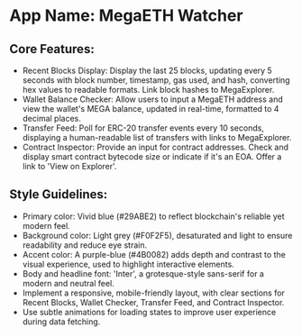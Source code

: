 # **App Name**: MegaETH Watcher

## Core Features:

- Recent Blocks Display: Display the last 25 blocks, updating every 5 seconds with block number, timestamp, gas used, and hash, converting hex values to readable formats. Link block hashes to MegaExplorer.
- Wallet Balance Checker: Allow users to input a MegaETH address and view the wallet's MEGA balance, updated in real-time, formatted to 4 decimal places.
- Transfer Feed: Poll for ERC-20 transfer events every 10 seconds, displaying a human-readable list of transfers with links to MegaExplorer.
- Contract Inspector: Provide an input for contract addresses. Check and display smart contract bytecode size or indicate if it's an EOA. Offer a link to 'View on Explorer'.

## Style Guidelines:

- Primary color: Vivid blue (#29ABE2) to reflect blockchain's reliable yet modern feel.
- Background color: Light grey (#F0F2F5), desaturated and light to ensure readability and reduce eye strain.
- Accent color: A purple-blue (#4B0082) adds depth and contrast to the visual experience, used to highlight interactive elements.
- Body and headline font: 'Inter', a grotesque-style sans-serif for a modern and neutral feel.
- Implement a responsive, mobile-friendly layout, with clear sections for Recent Blocks, Wallet Checker, Transfer Feed, and Contract Inspector.
- Use subtle animations for loading states to improve user experience during data fetching.
